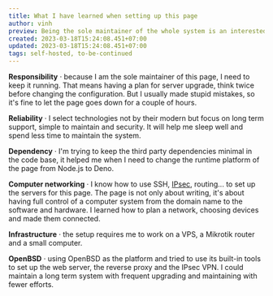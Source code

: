 ```yaml
---
title: What I have learned when setting up this page
author: vinh
preview: Being the sole maintainer of the whole system is an interested journey.
created: 2023-03-18T15:24:08.451+07:00
updated: 2023-03-18T15:24:08.451+07:00
tags: self-hosted, to-be-continued
---
```


**Responsibility** · because I am the sole maintainer of this page, I need to
keep it running. That means having a plan for server upgrade, think twice before
changing the configuration. But I usually made stupid mistakes, so it's fine to
let the page goes down for a couple of hours.

**Reliability** · I select technologies not by their modern but focus on long
term support, simple to maintain and security. It will help me sleep well and
spend less time to maintain the system.

**Dependency** · I'm trying to keep the third party dependencies minimal in the
code base, it helped me when I need to change the runtime platform of the page
from Node.js to Deno.

**Computer networking** · I know how to use SSH,
[IPsec](/blog/entry/2021/01/14/openbsd-vpn), routing... to set up the servers
for this page. The page is not only about writing, it's about having full
control of a computer system from the domain name to the software and hardware.
I learned how to plan a network, choosing devices and made them connected.

**Infrastructure** · the setup requires me to work on a VPS, a Mikrotik router
and a small computer.

**OpenBSD** · using OpenBSD as the platform and tried to use its built-in tools
to set up the web server, the reverse proxy and the IPsec VPN. I could maintain
a long term system with frequent upgrading and maintaining with fewer efforts.
